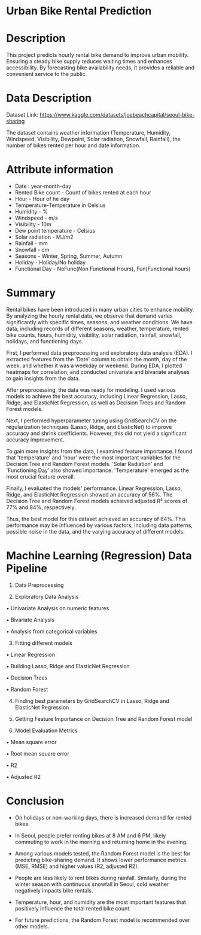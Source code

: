 
# Urban Bike Rental Prediction

# Description

This project predicts hourly rental bike demand to improve urban mobility. Ensuring a steady bike supply reduces waiting times and enhances accessibility. By forecasting bike availability needs, it provides a reliable and convenient service to the public.

# Data Description

Dataset Link: https://www.kaggle.com/datasets/joebeachcapital/seoul-bike-sharing

The dataset contains weather information (Temperature, Humidity, Windspeed, Visibility, Dewpoint, Solar radiation, Snowfall, Rainfall), the number of bikes rented per hour and date information.

# Attribute information

*  Date : year-month-day
*  Rented Bike count - Count of bikes rented at each hour
* Hour - Hour of he day
*  Temperature-Temperature in Celsius
*  Humidity - %
*  Windspeed - m/s
*  Visibility - 10m
*  Dew point temperature - Celsius
*  Solar radiation - MJ/m2
*  Rainfall - mm
*  Snowfall - cm
*  Seasons - Winter, Spring, Summer, Autumn
* Holiday - Holiday/No holiday
* Functional Day - NoFunc(Non Functional Hours), Fun(Functional hours)


# Summary

Rental bikes have been introduced in many urban cities to enhance mobility. By analyzing the hourly rental data, we observe that demand varies significantly with specific times, seasons, and weather conditions. We have data, including records of different seasons, weather, temperature, rented bike counts, hours, humidity, visibility, solar radiation, rainfall, snowfall, holidays, and functioning days.

First, I performed data preprocessing and exploratory data analysis (EDA). I extracted features from the 'Date' column to obtain the month, day of the week, and whether it was a weekday or weekend. During EDA, I plotted heatmaps for correlation, and conducted univariate and bivariate analyses to gain insights from the data.

After preprocessing, the data was ready for modeling. I used various models to achieve the best accuracy, including Linear Regression, Lasso, Ridge, and ElasticNet Regression, as well as Decision Trees and Random Forest models.

Next, I performed hyperparameter tuning using GridSearchCV on the regularization techniques (Lasso, Ridge, and ElasticNet) to improve accuracy and shrink coefficients. However, this did not yield a significant accuracy improvement.

To gain more insights from the data, I examined feature importance. I found that 'temperature' and 'hour' were the most important variables for the Decision Tree and Random Forest models. 'Solar Radiation' and 'Functioning Day' also showed importance. 'Temperature' emerged as the most crucial feature overall.

Finally, I evaluated the models' performance. Linear Regression, Lasso, Ridge, and ElasticNet Regression showed an accuracy of 56%. The Decision Tree and Random Forest models achieved adjusted R² scores of 77% and 84%, respectively.

Thus, the best model for this dataset achieved an accuracy of 84%. This performance may be influenced by various factors, including data patterns, possible noise in the data, and the varying accuracy of different models.

# Machine Learning (Regression) Data Pipeline

1.	Data Preprocessing

2.	Exploratory Data Analysis

•	Univariate Analysis on numeric features

•	Bivariate Analysis

•	Analysis from categorical variables
                                
3. Fitting different models
                
•	Linear Regression

•	Building Lasso, Ridge and ElasticNet Regression

•	Decision Trees

•	Random Forest

4. Finding best parameters by GridSearchCV in Lasso, Ridge and ElasticNet
   Regression

5. Getting Feature Importance on Decision Tree and Random Forest model

6.    Model Evaluation Metrics

•	Mean square error

•	Root mean square error

•	R2

•	Adjusted R2


# Conclusion

* On holidays or non-working days, there is increased demand for rented bikes.

* In Seoul, people prefer renting bikes at 8 AM and 6 PM, likely commuting to work in the morning and returning home in the evening.

* Among various models tested, the Random Forest model is the best for predicting bike-sharing demand. It shows lower performance metrics (MSE, RMSE) and higher values (R2, adjusted R2).

* People are less likely to rent bikes during rainfall. Similarly, during the winter season with continuous snowfall in Seoul, cold weather negatively impacts bike rentals.

* Temperature, hour, and humidity are the most important features that positively influence the total rented bike count.

* For future predictions, the Random Forest model is recommended over other models.


